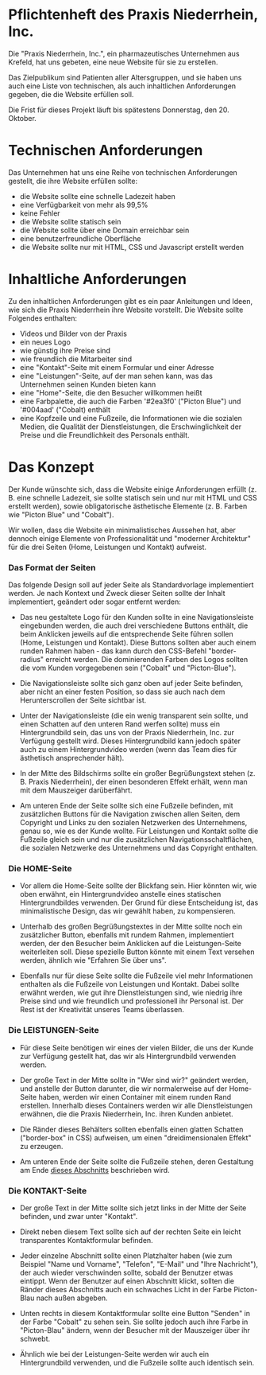 # Pflichtenheft des Praxis Niederrhein, Inc.

Die "Praxis Niederrhein, Inc.", ein pharmazeutisches Unternehmen aus Krefeld, hat uns gebeten, eine neue Website für sie zu erstellen.

Das Zielpublikum sind Patienten aller Altersgruppen, und sie haben uns auch eine Liste von  technischen, als auch  inhaltlichen  Anforderungen gegeben, die die Website erfüllen soll.

Die Frist für dieses Projekt läuft bis spätestens Donnerstag, den 20. Oktober.

# Technischen Anforderungen

Das Unternehmen hat uns eine Reihe von technischen Anforderungen gestellt, die ihre Website erfüllen sollte: 
- die Website sollte eine schnelle Ladezeit haben
- eine Verfügbarkeit von mehr als 99,5%
- keine Fehler
- die Website sollte statisch sein
- die Website sollte über eine Domain erreichbar sein
- eine benutzerfreundliche Oberfläche
- die Website sollte nur mit HTML, CSS und Javascript erstellt werden

# Inhaltliche Anforderungen

Zu den inhaltlichen Anforderungen gibt es ein paar Anleitungen und Ideen, wie sich die Praxis Niederrhein ihre Website vorstellt. Die Website sollte Folgendes enthalten:

- Videos und Bilder von der Praxis
- ein neues Logo
- wie günstig ihre Preise sind
- wie freundlich die Mitarbeiter sind
- eine "Kontakt"-Seite mit einem Formular und einer Adresse 
- eine "Leistungen"-Seite, auf der man sehen kann, was das Unternehmen seinen Kunden bieten kann
- eine "Home"-Seite, die den Besucher willkommen heißt 
- eine Farbpalette, die auch die Farben '#2ea3f0' ("Picton Blue") und '#004aad' ("Cobalt) enthält
- eine Kopfzeile und eine Fußzeile, die Informationen wie die sozialen Medien, die Qualität der Dienstleistungen, die Erschwinglichkeit der Preise und die Freundlichkeit des Personals enthält.


# Das Konzept

Der Kunde wünschte sich, dass die Website einige Anforderungen erfüllt (z. B. eine schnelle Ladezeit, sie sollte statisch sein und nur mit HTML und CSS erstellt werden), sowie obligatorische ästhetische Elemente (z. B. Farben wie "Picton Blue" und "Cobalt").

Wir wollen, dass die Website ein minimalistisches Aussehen hat, aber dennoch einige Elemente von Professionalität und "moderner Architektur" für die drei Seiten (Home, Leistungen und Kontakt) aufweist.
### Das Format der Seiten

Das folgende Design soll auf jeder Seite als Standardvorlage implementiert werden. Je nach Kontext und Zweck dieser Seiten sollte der Inhalt implementiert, geändert oder sogar entfernt werden: 

- Das neu gestaltete Logo für den Kunden sollte in eine Navigationsleiste eingebunden werden, die auch drei verschiedene Buttons enthält, die beim Anklicken jeweils auf die entsprechende Seite führen sollen (Home, Leistungen und Kontakt). Diese Buttons sollten aber auch einem runden Rahmen haben - das kann durch den CSS-Befehl "border-radius" erreicht werden. Die dominierenden Farben des Logos sollten die vom Kunden vorgegebenen sein ("Cobalt" und "Picton-Blue").

- Die Navigationsleiste sollte sich ganz oben auf jeder Seite befinden, aber nicht an einer festen Position, so dass sie auch nach dem Herunterscrollen der Seite sichtbar ist.

- Unter der Navigationsleiste (die ein wenig transparent sein sollte, und einen Schatten auf den unteren Rand werfen sollte) muss ein Hintergrundbild sein, das uns von der Praxis Niederrhein, Inc. zur Verfügung gestellt wird. Dieses Hintergrundbild kann jedoch später auch zu einem Hintergrundvideo werden (wenn das Team dies für ästhetisch ansprechender hält).

- In der Mitte des Bildschirms sollte ein großer Begrüßungstext stehen (z. B. Praxis Niederrhein), der einen besonderen Effekt erhält, wenn man mit dem Mauszeiger darüberfährt.

- Am unteren Ende der Seite sollte sich eine Fußzeile befinden, mit zusätzlichen Buttons für die Navigation zwischen allen Seiten, dem Copyright und Links zu den sozialen Netzwerken des Unternehmens, genau so, wie es der Kunde wollte.
Für Leistungen und Kontakt sollte die Fußzeile gleich sein und nur die zusätzlichen Navigationsschaltflächen, die sozialen Netzwerke des Unternehmens und das Copyright enthalten. 

### Die HOME-Seite

- Vor allem die Home-Seite sollte der Blickfang sein. Hier könnten wir, wie oben erwähnt, ein Hintergrundvideo anstelle eines statischen Hintergrundbildes verwenden. Der Grund für diese Entscheidung ist, das minimalistische Design, das wir gewählt haben, zu kompensieren.  

- Unterhalb des großen Begrüßungstextes in der Mitte sollte noch ein zusätzlicher Button, ebenfalls mit rundem Rahmen, implementiert werden, der den Besucher beim Anklicken auf die Leistungen-Seite weiterleiten soll. Diese spezielle Button könnte mit einem Text versehen werden, ähnlich wie "Erfahren Sie über uns".

- Ebenfalls nur für diese Seite sollte die Fußzeile viel mehr Informationen enthalten als die Fußzeile von Leistungen und Kontakt. Dabei sollte erwähnt werden, wie gut ihre Dienstleistungen sind, wie niedrig ihre Preise sind und wie freundlich und professionell ihr Personal ist. Der Rest ist der Kreativität unseres Teams überlassen.

### Die LEISTUNGEN-Seite

- Für diese Seite benötigen wir eines der vielen Bilder, die uns der Kunde zur Verfügung gestellt hat, das wir als Hintergrundbild verwenden werden. 

- Der große Text in der Mitte sollte in "Wer sind wir?" geändert werden, und anstelle der Button darunter, die wir normalerweise auf der Home-Seite haben, werden wir einen Container mit einem runden Rand erstellen. Innerhalb dieses Containers werden wir alle Dienstleistungen erwähnen, die die Praxis Niederrhein, Inc. ihren Kunden anbietet.

- Die Ränder dieses Behälters sollten ebenfalls einen glatten Schatten ("border-box" in CSS) aufweisen, um einen "dreidimensionalen Effekt" zu erzeugen.

- Am unteren Ende der Seite sollte die Fußzeile stehen, deren Gestaltung am Ende [dieses Abschnitts](#das-format-der-seiten) beschrieben wird.

### Die KONTAKT-Seite

- Der große Text in der Mitte sollte sich jetzt links in der Mitte der Seite befinden, und zwar unter "Kontakt".

- Direkt neben diesem Text sollte sich auf der rechten Seite ein leicht transparentes Kontaktformular befinden.  

- Jeder einzelne Abschnitt sollte einen Platzhalter haben (wie zum Beispiel "Name und Vorname", "Telefon", "E-Mail" und "Ihre Nachricht"), der auch wieder verschwinden sollte, sobald der Benutzer etwas eintippt. Wenn der Benutzer auf einen Abschnitt klickt, sollten die Ränder dieses Abschnitts auch ein schwaches Licht in der Farbe Picton-Blau nach außen abgeben.   

- Unten rechts in diesem Kontaktformular sollte eine Button "Senden" in der Farbe "Cobalt" zu sehen sein. Sie sollte jedoch auch ihre Farbe in "Picton-Blau" ändern, wenn der Besucher mit der Mauszeiger über ihr schwebt.

- Ähnlich wie bei der Leistungen-Seite werden wir auch ein Hintergrundbild verwenden, und die Fußzeile sollte auch identisch sein. 
